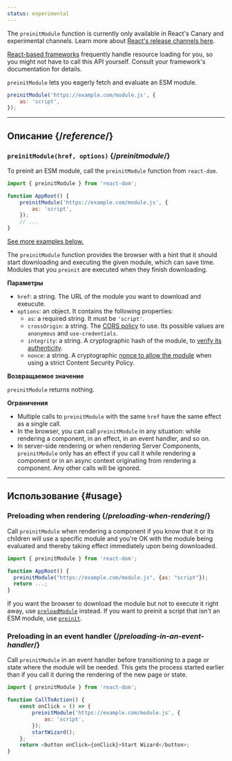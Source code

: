 ```yaml
---
status: experimental
---
```


<Canary>

The `preinitModule` function is currently only available in React's Canary and experimental channels. Learn more about [React's release channels here](https://react.dev/community/versioning-policy#all-release-channels).

</Canary>

<Note>

[React-based frameworks](../../learn/start-a-new-react-project.md) frequently handle resource loading for you, so you might not have to call this API yourself. Consult your framework's documentation for details.

</Note>

<Intro>

`preinitModule` lets you eagerly fetch and evaluate an ESM module.

```js
preinitModule('https://example.com/module.js', {
    as: 'script',
});
```

</Intro>

<InlineToc />

---

## Описание {/_reference_/}

### `preinitModule(href, options)` {/_preinitmodule_/}

To preinit an ESM module, call the `preinitModule` function from `react-dom`.

```js
import { preinitModule } from 'react-dom';

function AppRoot() {
    preinitModule('https://example.com/module.js', {
        as: 'script',
    });
    // ...
}
```

[See more examples below.](#usage)

The `preinitModule` function provides the browser with a hint that it should start downloading and executing the given module, which can save time. Modules that you `preinit` are executed when they finish downloading.

**Параметры**

-   `href`: a string. The URL of the module you want to download and exeucute.
-   `options`: an object. It contains the following properties:
    -   `as`: a required string. It must be `'script'`.
    -   `crossOrigin`: a string. The [CORS policy](https://developer.mozilla.org/en-US/docs/Web/HTML/Attributes/crossorigin) to use. Its possible values are `anonymous` and `use-credentials`.
    -   `integrity`: a string. A cryptographic hash of the module, to [verify its authenticity](https://developer.mozilla.org/en-US/docs/Web/Security/Subresource_Integrity).
    -   `nonce`: a string. A cryptographic [nonce to allow the module](https://developer.mozilla.org/en-US/docs/Web/HTML/Global_attributes/nonce) when using a strict Content Security Policy.

**Возвращаемое значение**

`preinitModule` returns nothing.

**Ограничения**

-   Multiple calls to `preinitModule` with the same `href` have the same effect as a single call.
-   In the browser, you can call `preinitModule` in any situation: while rendering a component, in an effect, in an event handler, and so on.
-   In server-side rendering or when rendering Server Components, `preinitModule` only has an effect if you call it while rendering a component or in an async context originating from rendering a component. Any other calls will be ignored.

---

## Использование {#usage}

### Preloading when rendering {/_preloading-when-rendering_/}

Call `preinitModule` when rendering a component if you know that it or its children will use a specific module and you're OK with the module being evaluated and thereby taking effect immediately upon being downloaded.

```js
import { preinitModule } from 'react-dom';

function AppRoot() {
  preinitModule("https://example.com/module.js", {as: "script"});
  return ...;
}
```

If you want the browser to download the module but not to execute it right away, use [`preloadModule`](./preloadModule.md) instead. If you want to preinit a script that isn't an ESM module, use [`preinit`](./preinit.md).

### Preloading in an event handler {/_preloading-in-an-event-handler_/}

Call `preinitModule` in an event handler before transitioning to a page or state where the module will be needed. This gets the process started earlier than if you call it during the rendering of the new page or state.

```js
import { preinitModule } from 'react-dom';

function CallToAction() {
    const onClick = () => {
        preinitModule('https://example.com/module.js', {
            as: 'script',
        });
        startWizard();
    };
    return <button onClick={onClick}>Start Wizard</button>;
}
```
